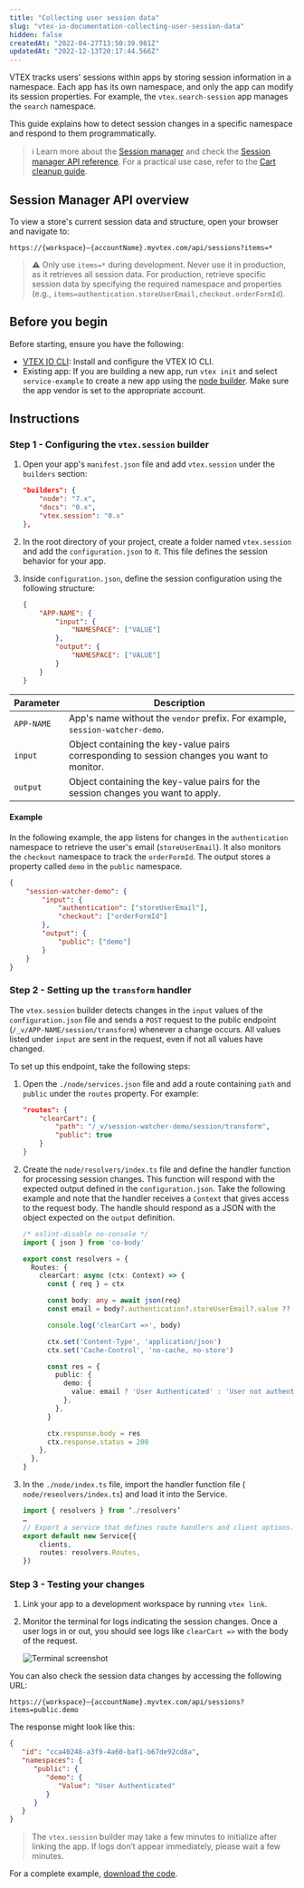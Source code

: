 ```yaml
---
title: "Collecting user session data"
slug: "vtex-io-documentation-collecting-user-session-data"
hidden: false
createdAt: "2022-04-27T13:50:39.981Z"
updatedAt: "2022-12-13T20:17:44.566Z"
---
```


VTEX tracks users' sessions within apps by storing session information in a namespace. Each app has its own namespace, and only the app can modify its session properties. For example, the `vtex.search-session` app manages the `search` namespace.

This guide explains how to detect session changes in a specific namespace and respond to them programmatically.

> ℹ️ Learn more about the [Session manager](https://help.vtex.com/tutorial/using-session-manager-to-track-browsing-sessions-in-vtex-stores--1pA0tqsD4BFnJYhQ7ORQBd) and check the [Session manager API reference](https://developers.vtex.com/docs/api-reference/session-manager-api#overview). For a practical use case, refer to the [Cart cleanup guide](https://developers.vtex.com/docs/guides/vtex-io-documentation-cleaning-cart-data-on-log-out).

## Session Manager API overview

To view a store's current session data and structure, open your browser and navigate to:

```
https://{workspace}–{accountName}.myvtex.com/api/sessions?items=*
```

> ⚠️ Only use `items=*` during development. Never use it in production, as it retrieves all session data. For production, retrieve specific session data by specifying the required namespace and properties (e.g., `items=authentication.storeUserEmail,checkout.orderFormId`).

## Before you begin

Before starting, ensure you have the following:

- [VTEX IO CLI](https://developers.vtex.com/docs/guides/vtex-io-documentation-vtex-io-cli-installation-and-command-reference): Install and configure the VTEX IO CLI.
- Existing app: If you are building a new app, run `vtex init` and select `service-example` to create a new app using the [node builder](https://developers.vtex.com/docs/guides/vtex-io-documentation-node-builder). Make sure the app vendor is set to the appropriate account.

## Instructions

### Step 1 - Configuring the `vtex.session` builder

1. Open your app's `manifest.json` file and add `vtex.session` under the `builders` section:

      ```json manifest.json
      "builders": {
          "node": "7.x",
          "docs": "0.x",
          "vtex.session": "0.x"
      },
      ```

2. In the root directory of your project, create a folder named `vtex.session` and add the `configuration.json` to it. This file defines the session behavior for your app.
3. Inside `configuration.json`, define the session configuration using the following structure:
      
      ```json configuration.json
      {
          "APP-NAME": {
              "input": {
                  "NAMESPACE": ["VALUE"]
              },
              "output": {
                  "NAMESPACE": ["VALUE"]
              }
          }
      }
      ```
      
| Parameter   | Description                                                                                      |
|-------------|--------------------------------------------------------------------------------------------------|
| `APP-NAME`  | App's name without the `vendor` prefix. For example, `session-watcher-demo`.                    |
| `input`     | Object containing the key-value pairs corresponding to session changes you want to monitor.           |
| `output`    |  Object containing the key-value pairs for the session changes you want to apply.             |

#### Example

In the following example, the app listens for changes in the `authentication` namespace to retrieve the user's email (`storeUserEmail`). It also monitors the `checkout` namespace to track the `orderFormId`. The output stores a property called `demo` in the `public` namespace.

```json
{
    "session-watcher-demo": {
        "input": {
            "authentication": ["storeUserEmail"],
            "checkout": ["orderFormId"]
        },
        "output": {
            "public": ["demo"]
        }
    }
} 
```

### Step 2 - Setting up the `transform` handler

The `vtex.session` builder detects changes in the `input` values of the `configuration.json` file and sends a `POST` request to the public endpoint (`/_v/APP-NAME/session/transform`) whenever a change occurs. All values listed under `input` are sent in the request, even if not all values have changed.

To set up this endpoint, take the following steps:

1. Open the `./node/services.json` file and add a route containing `path` and `public` under the `routes` property. For example:
      
      ```json services.json
      "routes": {
          "clearCart": {
              "path": "/_v/session-watcher-demo/session/transform",
              "public": true
          }
      }
      ```

2. Create the `node/resolvers/index.ts` file and define the handler function for processing session changes. This function will respond with the expected output defined in the `configuration.json`. Take the following example and note that the handler receives a `Context` that gives access to the request body. The handle should respond as a JSON with the object expected on the `output` definition.

      ```ts node/resolvers/index.ts mark=6,17:23,25:26
      /* eslint-disable no-console */
      import { json } from 'co-body'
      
      export const resolvers = {
        Routes: {
          clearCart: async (ctx: Context) => {
            const { req } = ctx
      
            const body: any = await json(req)
            const email = body?.authentication?.storeUserEmail?.value ?? null
      
            console.log('clearCart =>', body)
      
            ctx.set('Content-Type', 'application/json')
            ctx.set('Cache-Control', 'no-cache, no-store')
      
            const res = {
              public: {
                demo: {
                  value: email ? 'User Authenticated' : 'User not authenticated',
                },
              },
            }
      
            ctx.response.body = res
            ctx.response.status = 200
          },
        },
      }
      ```
   
4. In the `./node/index.ts` file, import the handler function file ( `node/reseolvers/index.ts`) and load it into the Service.

      ```ts node/index.ts
      import { resolvers } from ‘./resolvers’
      …
      // Export a service that defines route handlers and client options.
      export default new Service{{
          clients,
          routes: resolvers.Routes,
      })
      ```

### Step 3 - Testing your changes

1. Link your app to a development workspace by running `vtex link`.
2. Monitor the terminal for logs indicating the session changes. Once a user logs in or out, you should see logs like `clearCart =>` with the body of the request.

      ![Terminal screenshot](https://cdn.jsdelivr.net/gh/vtexdocs/dev-portal-content@main/images/vtex-io-documentation-collecting-user-session-data-2.png)

You can also check the session data changes by accessing the following URL:

```
https://{workspace}–{accountName}.myvtex.com/api/sessions?items=public.demo
```

The response might look like this:

```json
{
   "id": "cca40248-a3f9-4a60-baf1-b67de92cd8a",
   "namespaces": {
      "public": {
         "demo": {
            "Value": "User Authenticated"
         }
      }
   }
}
```

> The `vtex.session` builder may take a few minutes to initialize after linking the app. If logs don’t appear immediately, please wait a few minutes.

For a complete example, [download the code](https://raw.githubusercontent.com/vtexdocs/dev-portal-content/refs/heads/main/files/session-watcher.zip).
